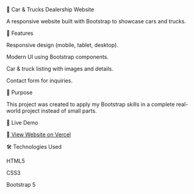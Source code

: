 🚗 Car & Trucks Dealership Website

A responsive website built with Bootstrap to showcase cars and trucks.

🔹 Features

Responsive design (mobile, tablet, desktop).

Modern UI using Bootstrap components.

Car & truck listing with images and details.

Contact form for inquiries.

🎯 Purpose

This project was created to apply my Bootstrap skills in a complete real-world project instead of small parts.

🚀 Live Demo

🔗[ View Website on Vercel](https://bootstrap-project-ten-green.vercel.app/)

🛠️ Technologies Used

HTML5

CSS3

Bootstrap 5
